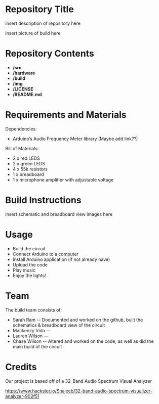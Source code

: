 # Repository Title

insert description of repository here

insert picture of build here

# Repository Contents

* **/src**
* **/hardware**
* **/build**
* **/img**
* **/LICENSE**
* **/README.md** 

# Requirements and Materials

Dependencies:
* Arduino’s Audio Frequency Meter library (Maybe add link??)

Bill of Materials:
* 2 x red LEDS
* 2 x green LEDS
* 4 x 55k resistors
* 1 x breadboard
* 1 x microphone amplifier with adjustable voltage

# Build Instructions

insert schematic and breadboard view images here

# Usage 

* Build the circuit
* Connect Arduino to a computer
* Install Arduino application (if not already have)
* Upload the code
* Play music 
* Enjoy the lights!

# Team

The build team consists of:
* Sarah Ram -- Documented and worked on the github, built the schematics & breadboard view of the circuit
* Mackenzy Vida --
* Lauren Wilson --
* Chase Wilson -- Altered and worked on the code, as well as did the main build of the circuit

# Credits

Our project is based off of a 32-Band Audio Spectrum Visual Analyzer

https://www.hackster.io/Shajeeb/32-band-audio-spectrum-visualizer-analyzer-902f51 

